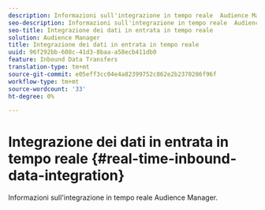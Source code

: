```yaml
---
description: Informazioni sull'integrazione in tempo reale  Audience Manager.
seo-description: Informazioni sull'integrazione in tempo reale  Audience Manager.
seo-title: Integrazione dei dati in entrata in tempo reale
solution: Audience Manager
title: Integrazione dei dati in entrata in tempo reale
uuid: 96f292bb-608c-41d3-8baa-a58ecb411db0
feature: Inbound Data Transfers
translation-type: tm+mt
source-git-commit: e05eff3cc04e4a82399752c862e2b2370286f96f
workflow-type: tm+mt
source-wordcount: '33'
ht-degree: 0%

---
```



# Integrazione dei dati in entrata in tempo reale {#real-time-inbound-data-integration}

Informazioni sull&#39;integrazione in tempo reale  Audience Manager.

<!-- c_rt_data_int.xml -->